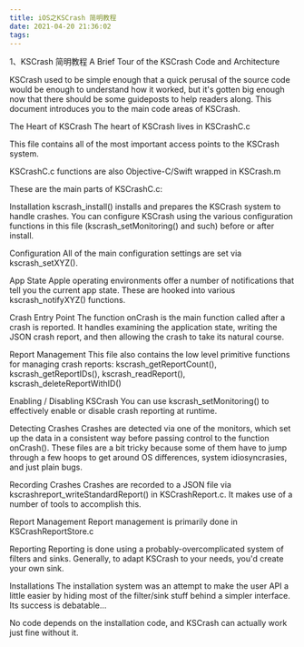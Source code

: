 ```yaml
---
title: iOS之KSCrash 简明教程
date: 2021-04-20 21:36:02
tags:  
---
```


1、KSCrash 简明教程
A Brief Tour of the KSCrash Code and Architecture

KSCrash used to be simple enough that a quick perusal of the source code would be enough to understand how it worked, but it's gotten big enough now that there should be some guideposts to help readers along. This document introduces you to the main code areas of KSCrash.

The Heart of KSCrash
The heart of KSCrash lives in KSCrashC.c

This file contains all of the most important access points to the KSCrash system.

KSCrashC.c functions are also Objective-C/Swift wrapped in KSCrash.m

These are the main parts of KSCrashC.c:

Installation
kscrash_install() installs and prepares the KSCrash system to handle crashes. You can configure KSCrash using the various configuration functions in this file (kscrash_setMonitoring() and such) before or after install.

Configuration
All of the main configuration settings are set via kscrash_setXYZ().

App State
Apple operating environments offer a number of notifications that tell you the current app state. These are hooked into various kscrash_notifyXYZ() functions.

Crash Entry Point
The function onCrash is the main function called after a crash is reported. It handles examining the application state, writing the JSON crash report, and then allowing the crash to take its natural course.

Report Management
This file also contains the low level primitive functions for managing crash reports: kscrash_getReportCount(), kscrash_getReportIDs(), kscrash_readReport(), kscrash_deleteReportWithID()

Enabling / Disabling KSCrash
You can use kscrash_setMonitoring() to effectively enable or disable crash reporting at runtime.

Detecting Crashes
Crashes are detected via one of the monitors, which set up the data in a consistent way before passing control to the function onCrash(). These files are a bit tricky because some of them have to jump through a few hoops to get around OS differences, system idiosyncrasies, and just plain bugs.

Recording Crashes
Crashes are recorded to a JSON file via kscrashreport_writeStandardReport() in KSCrashReport.c. It makes use of a number of tools to accomplish this.

Report Management
Report management is primarily done in KSCrashReportStore.c

Reporting
Reporting is done using a probably-overcomplicated system of filters and sinks. Generally, to adapt KSCrash to your needs, you'd create your own sink.

Installations
The installation system was an attempt to make the user API a little easier by hiding most of the filter/sink stuff behind a simpler interface. Its success is debatable...

No code depends on the installation code, and KSCrash can actually work just fine without it.
